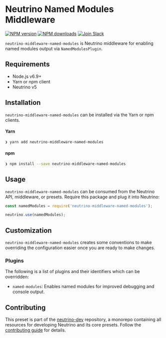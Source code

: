 # Neutrino Named Modules Middleware
[![NPM version][npm-image]][npm-url] [![NPM downloads][npm-downloads]][npm-url] [![Join Slack][slack-image]][slack-url]

`neutrino-middleware-named-modules` is Neutrino middleware for enabling named modules output via `NamedModulesPlugin`.

## Requirements

- Node.js v6.9+
- Yarn or npm client
- Neutrino v5

## Installation

`neutrino-middleware-named-modules` can be installed via the Yarn or npm clients.

#### Yarn

```bash
❯ yarn add neutrino-middleware-named-modules
```

#### npm

```bash
❯ npm install --save neutrino-middleware-named-modules
```

## Usage

`neutrino-middleware-named-modules` can be consumed from the Neutrino API, middleware, or presets. Require this package
and plug it into Neutrino:

```js
const namedModules = require('neutrino-middleware-named-modules');

neutrino.use(namedModules);
```

## Customization

`neutrino-middleware-named-modules` creates some conventions to make overriding the configuration easier once you are
ready to make changes.

### Plugins

The following is a list of plugins and their identifiers which can be overridden:

- `named-modules`: Enables named modules for improved debugging and console output.

## Contributing

This preset is part of the [neutrino-dev](https://github.com/mozilla-neutrino/neutrino-dev) repository, a monorepo
containing all resources for developing Neutrino and its core presets. Follow the
[contributing guide](https://neutrino.js.org/contributing) for details.

[npm-image]: https://img.shields.io/npm/v/neutrino-middleware-named-modules.svg
[npm-downloads]: https://img.shields.io/npm/dt/neutrino-middleware-named-modules.svg
[npm-url]: https://npmjs.org/package/neutrino-middleware-named-modules
[slack-image]: https://neutrino-slack.herokuapp.com/badge.svg
[slack-url]: https://neutrino-slack.herokuapp.com/
